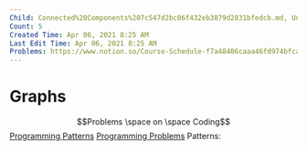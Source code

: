 ```yaml
---
Child: Connected%20Components%207c547d2bc06f432eb3879d2831bfedcb.md, Union%20Find%20cedb0985a13849fd91014bde5731e6ec.md
Count: 5
Created Time: Apr 06, 2021 8:25 AM
Last Edit Time: Apr 06, 2021 8:25 AM
Problems: https://www.notion.so/Course-Schedule-f7a48406caaa46fd974bfcad7a42dea0, https://www.notion.so/Find-Celebrity-b4c9faf7adc64eba80839d5bb5fb2ca7, https://www.notion.so/Number-of-Restricted-Paths-From-First-to-Last-Node-Leetcode-d7bde5de2de44145a16878a821a2e2c4, https://www.notion.so/B-Special-Subsets-3cd8aeea5d3a468188049a04bf68e1fb, https://www.notion.so/Most-Stones-Removed-with-Same-Row-or-Column-LeetCode-6e6f40894c714505a60ebc3b6cbefc55
---
```


# Graphs

$$Problems \space on \space Coding$$
[Programming Patterns](Graphs%20429761a7bf524bd984bacb37409f2858/Programming%20Patterns%2079757abc6dd9417c9837d30da249bbfb.csv)
[Programming Problems](Graphs%20429761a7bf524bd984bacb37409f2858/Programming%20Problems%2006ab7112d83a42a28bdd2221d76718e3.csv)
Patterns: 